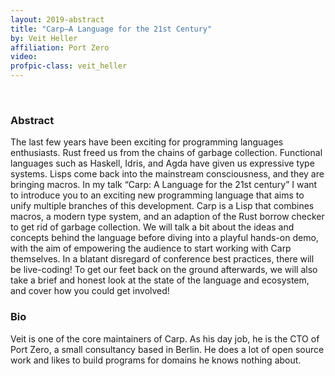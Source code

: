 ```yaml
---
layout: 2019-abstract
title: "Carp—A Language for the 21st Century"
by: Veit Heller
affiliation: Port Zero
video: 
profpic-class: veit_heller
---
```


<br/>

### Abstract

The last few years have been exciting for programming languages enthusiasts. Rust freed us from the chains of garbage collection. Functional languages such as Haskell, Idris, and Agda have given us expressive type systems. Lisps come back into the mainstream consciousness, and they are bringing macros. In my talk “Carp: A Language for the 21st century” I want to introduce you to an exciting new programming language that aims to unify multiple branches of this development. Carp is a Lisp that combines macros, a modern type system, and an adaption of the Rust borrow checker to get rid of garbage collection. We will talk a bit about the ideas and concepts behind the language before diving into a playful hands-on demo, with the aim of empowering the audience to start working with Carp themselves. In a blatant disregard of conference best practices, there will be live-coding! To get our feet back on the ground afterwards, we will also take a brief and honest look at the state of the language and ecosystem, and cover how you could get involved!

### Bio

Veit is one of the core maintainers of Carp. As his day job, he is the CTO of Port Zero, a small consultancy based in Berlin. He does a lot of open source work and likes to build programs for domains he knows nothing about.

